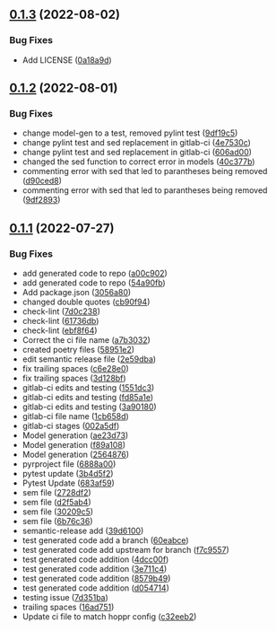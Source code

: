 ## [0.1.3](https://gitlab.com/lmco/hoppr/hoppr-cyclonedx-models/compare/v0.1.2...v0.1.3) (2022-08-02)


### Bug Fixes

* Add LICENSE ([0a18a9d](https://gitlab.com/lmco/hoppr/hoppr-cyclonedx-models/commit/0a18a9d283ba1490cd2acd20f0110d5c4645bdef))

## [0.1.2](https://gitlab.com/lmco/hoppr/hoppr-cyclonedx-models/compare/v0.1.1...v0.1.2) (2022-08-01)


### Bug Fixes

* change model-gen to a test, removed pylint test ([9df19c5](https://gitlab.com/lmco/hoppr/hoppr-cyclonedx-models/commit/9df19c5c1bd684e8d52127209b5a7956aad56b82))
* change pylint test and sed replacement in gitlab-ci ([4e7530c](https://gitlab.com/lmco/hoppr/hoppr-cyclonedx-models/commit/4e7530ca5f51036ffb33982299b8c85e8cb40d3b))
* change pylint test and sed replacement in gitlab-ci ([606ad00](https://gitlab.com/lmco/hoppr/hoppr-cyclonedx-models/commit/606ad00486dd990ca24369621a21b3159161b61d))
* changed the sed function to correct error in models ([40c377b](https://gitlab.com/lmco/hoppr/hoppr-cyclonedx-models/commit/40c377bb0eed3f3155217b29770897330b02ab31))
* commenting error with sed that led to parantheses being removed ([d90ced8](https://gitlab.com/lmco/hoppr/hoppr-cyclonedx-models/commit/d90ced8396a7c6447eb7699caa743e95491aecae))
* commenting error with sed that led to parantheses being removed ([9df2893](https://gitlab.com/lmco/hoppr/hoppr-cyclonedx-models/commit/9df2893da98cac53d68543a4c7410376151aa211))

## [0.1.1](https://gitlab.com/lmco/hoppr/hoppr-cyclonedx-models/compare/v0.1.0...v0.1.1) (2022-07-27)


### Bug Fixes

* add generated code to repo ([a00c902](https://gitlab.com/lmco/hoppr/hoppr-cyclonedx-models/commit/a00c9029ed071d1c3442df9307c8451764b314bb))
* add generated code to repo ([54a90fb](https://gitlab.com/lmco/hoppr/hoppr-cyclonedx-models/commit/54a90fb3e0a4e703d116c48c9fbc48f69903fed6))
* Add package.json ([3056a80](https://gitlab.com/lmco/hoppr/hoppr-cyclonedx-models/commit/3056a80052ddff08a6aed45be1c03db1bcffe595))
* changed double quotes ([cb90f94](https://gitlab.com/lmco/hoppr/hoppr-cyclonedx-models/commit/cb90f94a719c3b0b7a283df672392848ac686315))
* check-lint ([7d0c238](https://gitlab.com/lmco/hoppr/hoppr-cyclonedx-models/commit/7d0c2387b2ace1170cf958a6a967925291d72cfe))
* check-lint ([61736db](https://gitlab.com/lmco/hoppr/hoppr-cyclonedx-models/commit/61736db39312b41e092b7d5225172f22eb5773b9))
* check-lint ([ebf8f64](https://gitlab.com/lmco/hoppr/hoppr-cyclonedx-models/commit/ebf8f6442664d398d246a31f0df78883ffba5ae5))
* Correct the ci file name ([a7b3032](https://gitlab.com/lmco/hoppr/hoppr-cyclonedx-models/commit/a7b3032b0d39cb926e47d8a2513212a6b51295b7))
* created poetry files ([58951e2](https://gitlab.com/lmco/hoppr/hoppr-cyclonedx-models/commit/58951e255951258b8bd2a414c704b9aa500cda4d))
* edit semantic release file ([2e59dba](https://gitlab.com/lmco/hoppr/hoppr-cyclonedx-models/commit/2e59dba6ea8741c31f8da742d433a68aac0d31d6))
* fix trailing spaces ([c6e28e0](https://gitlab.com/lmco/hoppr/hoppr-cyclonedx-models/commit/c6e28e08fc664d60f4a9f006c13d285376e74227))
* fix trailing spaces ([3d128bf](https://gitlab.com/lmco/hoppr/hoppr-cyclonedx-models/commit/3d128bfb43f0d107f2fd2bad3dada86d39ade0f2))
* gitlab-ci edits and testing ([1551dc3](https://gitlab.com/lmco/hoppr/hoppr-cyclonedx-models/commit/1551dc328549d0753ac02b7d6ef1b020057a2faf))
* gitlab-ci edits and testing ([fd85a1e](https://gitlab.com/lmco/hoppr/hoppr-cyclonedx-models/commit/fd85a1e88585f96cb536d4582e3f95f149b7fce6))
* gitlab-ci edits and testing ([3a90180](https://gitlab.com/lmco/hoppr/hoppr-cyclonedx-models/commit/3a901808ed73d89409353bcdb7fec10fa29ff0bf))
* gitlab-ci file name ([1cb658d](https://gitlab.com/lmco/hoppr/hoppr-cyclonedx-models/commit/1cb658d43924d5a679bb6d151b1f24922bc19ff6))
* gitlab-ci stages ([002a5df](https://gitlab.com/lmco/hoppr/hoppr-cyclonedx-models/commit/002a5dfba3f0544efe8e1548c41dca9aec8c7293))
* Model generation ([ae23d73](https://gitlab.com/lmco/hoppr/hoppr-cyclonedx-models/commit/ae23d735fe08ffb53858abd695b029f21f5e3d81))
* Model generation ([f89a108](https://gitlab.com/lmco/hoppr/hoppr-cyclonedx-models/commit/f89a108c17ec7afc859ffa27ff4dbe79212500d8))
* Model generation ([2564876](https://gitlab.com/lmco/hoppr/hoppr-cyclonedx-models/commit/25648761ac3f6e16988491877ead016e4a3108f4))
* pyrproject file ([6888a00](https://gitlab.com/lmco/hoppr/hoppr-cyclonedx-models/commit/6888a00b7edbecaaa077784387e1d609df57954f))
* pytest update ([3b4d5f2](https://gitlab.com/lmco/hoppr/hoppr-cyclonedx-models/commit/3b4d5f295013f1d51f85dbacc8fce5bc50e03efe))
* Pytest Update ([683af59](https://gitlab.com/lmco/hoppr/hoppr-cyclonedx-models/commit/683af591f8ce069a7880209b8b1d94606103ea7c))
* sem file ([2728df2](https://gitlab.com/lmco/hoppr/hoppr-cyclonedx-models/commit/2728df2c43335ad6004de3975614fc8e75797a6e))
* sem file ([d2f5ab4](https://gitlab.com/lmco/hoppr/hoppr-cyclonedx-models/commit/d2f5ab463730ea11cb5831e56c9d03d04dc8fc7c))
* sem file ([30209c5](https://gitlab.com/lmco/hoppr/hoppr-cyclonedx-models/commit/30209c5cc0e67f9f1b8975e530e5bd7012447836))
* sem file ([6b76c36](https://gitlab.com/lmco/hoppr/hoppr-cyclonedx-models/commit/6b76c36729d6dc5de4c1d47f3ea3e6731a2971a1))
* semantic-release add ([39d6100](https://gitlab.com/lmco/hoppr/hoppr-cyclonedx-models/commit/39d61003d5f4c4039921ca77f076fcbd672db638))
* test generated code add a branch ([60eabce](https://gitlab.com/lmco/hoppr/hoppr-cyclonedx-models/commit/60eabce9e2457f3b139e3e641fd1352445795c50))
* test generated code add upstream for branch ([f7c9557](https://gitlab.com/lmco/hoppr/hoppr-cyclonedx-models/commit/f7c95579012bacf8bdc24bd86ccf6d1dd02d434b))
* test generated code addition ([4dcc00f](https://gitlab.com/lmco/hoppr/hoppr-cyclonedx-models/commit/4dcc00fd3c615573ad59e72c447c36a6b97176ae))
* test generated code addition ([3e711c4](https://gitlab.com/lmco/hoppr/hoppr-cyclonedx-models/commit/3e711c4c4873c5a06c024bb7ec924b7a3f857f9b))
* test generated code addition ([8579b49](https://gitlab.com/lmco/hoppr/hoppr-cyclonedx-models/commit/8579b4996ede2b7f142faa2891457186c3bb3df8))
* test generated code addition ([d054714](https://gitlab.com/lmco/hoppr/hoppr-cyclonedx-models/commit/d054714b99dcbaf42a5c54b19970b532f0732bb4))
* testing issue ([7d351ba](https://gitlab.com/lmco/hoppr/hoppr-cyclonedx-models/commit/7d351ba03761853838b7ef685cf1d6a1d2b04021))
* trailing spaces ([16ad751](https://gitlab.com/lmco/hoppr/hoppr-cyclonedx-models/commit/16ad7518024f2603423aab973c2521228dcbefd2))
* Update ci file to match hoppr config ([c32eeb2](https://gitlab.com/lmco/hoppr/hoppr-cyclonedx-models/commit/c32eeb27e43e7d5173d40d6828d43867b0e180a8))
